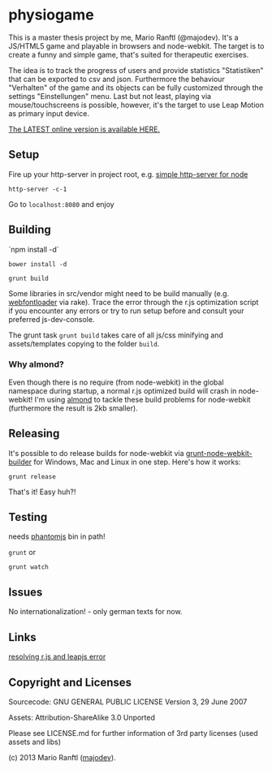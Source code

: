 <h1>physiogame</h1>
This is a master thesis project by me, Mario Ranftl (@majodev). It's a JS/HTML5 game and playable in browsers and node-webkit. The target is to create a funny and simple game, that's suited for therapeutic exercises. 

The idea is to track the progress of users and provide statistics "Statistiken" that can be exported to csv and json. Furthermore the behaviour "Verhalten" of the game and its objects can be fully customized through the settings "Einstellungen" menu. Last but not least, playing via mouse/touchscreens is possible, however, it's the target to use Leap Motion as primary input device.

<a href="http://majodev.com/pixi">The LATEST online version is available HERE.</a>

<h2>Setup</h2>
Fire up your http-server in project root, e.g. <a href="https://npmjs.org/package/http-server">simple http-server for node</a>

`http-server -c-1`

Go to `localhost:8080` and enjoy

<h2>Building</h2>
`npm install -d`

`bower install -d`

`grunt build`

Some libraries in src/vendor might need to be build manually (e.g. <a href="https://github.com/typekit/webfontloader">webfontloader</a> via rake). Trace the error through the r.js optimization script if you encounter any errors or try to run setup before and consult your preferred js-dev-console.

The grunt task `grunt build` takes care of all js/css minifying and assets/templates copying to the folder `build`. 

<h3>Why almond?</h3>
Even though there is no require (from node-webkit) in the global namespace during startup, a normal r.js optimized build will crash in node-webkit! I'm using <a href="https://github.com/jrburke/almond">almond</a> to tackle these build problems for node-webkit (furthermore the result is 2kb smaller). 

<h2>Releasing</h2>
It's possible to do release builds for node-webkit via <a href="https://github.com/mllrsohn/grunt-node-webkit-builder">grunt-node-webkit-builder</a> for Windows, Mac and Linux in one step. Here's how it works:

`grunt release`

That's it! Easy huh?!

<h2>Testing</h2>
needs <a href="http://phantomjs.org/">phantomjs</a> bin in path!

`grunt` or 

`grunt watch`

<h2>Issues</h2>
No internationalization! - only german texts for now.

<h2>Links</h2>
<a href="https://github.com/majodev/leap-requirejs-optimization-error">resolving r.js and leapjs error</a>

<h2>Copyright and Licenses</h2>
Sourcecode: GNU GENERAL PUBLIC LICENSE Version 3, 29 June 2007

Assets: Attribution-ShareAlike 3.0 Unported

Please see LICENSE.md for further information of 3rd party licenses (used assets and libs)

(c) 2013 Mario Ranftl (<a href="http://www.majodev.com">majodev</a>).